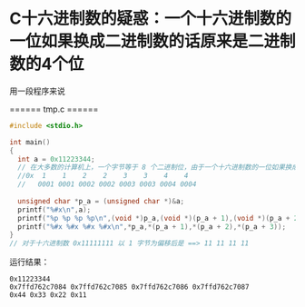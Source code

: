 <link href="../../css/style.css" rel="stylesheet" type="text/css" />


# C十六进制数的疑惑：一个十六进制数的一位如果换成二进制数的话原来是二进制数的4个位
用一段程序来说

====== tmp.c ======
```C
#include <stdio.h>

int main()
{
  int a = 0x11223344;
  // 在大多数的计算机上，一个字节等于 8 个二进制位，由于一个十六进制数的一位如果换成二进制数的话是二进制数的 4 个 位，因此十六进制数的两位才为一个字节.
  //0x  1    1    2    2    3    3    4    4
  //   0001 0001 0002 0002 0003 0003 0004 0004
 
  unsigned char *p_a = (unsigned char *)&a;
  printf("%#x\n",a);
  printf("%p %p %p %p\n",(void *)p_a,(void *)(p_a + 1),(void *)(p_a + 2),(void *)(p_a + 3));
  printf("%#x %#x %#x %#x\n",*p_a,*(p_a + 1),*(p_a + 2),*(p_a + 3));
}
// 对于十六进制数 0x11111111 以 1 字节为偏移后是 ==> 11 11 11 11
```

运行结果：

    0x11223344
    0x7ffd762c7084 0x7ffd762c7085 0x7ffd762c7086 0x7ffd762c7087
    0x44 0x33 0x22 0x11



